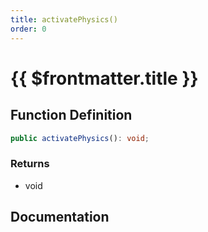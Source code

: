 ```yaml
---
title: activatePhysics()
order: 0
---
```


# {{ $frontmatter.title }}

<!--@include: ./activatePhysics_partial_header.md-->

## Function Definition

```ts
public activatePhysics(): void;
```

### Returns

* void

## Documentation

<!--@include: ./activatePhysics_partial_footer.md-->
